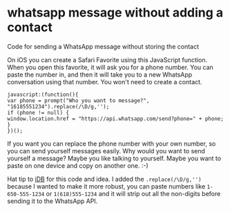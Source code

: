 # whatsapp message without adding a contact

Code for sending a WhatsApp message without storing the contact

On iOS you can create a Safari Favorite using this JavaScript function. When you open this favorite, it will ask you for a phone number.  You can paste the number in, and then it will take you to a new WhatsApp conversation using that number. You won't need to create a contact.

```
javascript:(function(){
var phone = prompt("Who you want to message?", "16185551234").replace(/\D/g,'');
if (phone != null) {
window.location.href = "https://api.whatsapp.com/send?phone=" + phone;
}
})();
```

If you want you can replace the phone number with your own number, so you can send yourself messages easily.  Why would you want to send yourself a message?  Maybe you like talking to yourself. Maybe you want to paste on one device and copy on another one.  :-)

Hat tip to [iDB](https://www.idownloadblog.com/2022/05/26/how-to-message-on-whatsapp-without-saving-contact/) for this code and idea.  I added the ``.replace(/\D/g,'')`` because I wanted to make it more robust, you can paste numbers like ``1-650-555-1234`` or ``1(618)555-1234`` and it will strip out all the non-digits before sending it to the WhatsApp API.  


